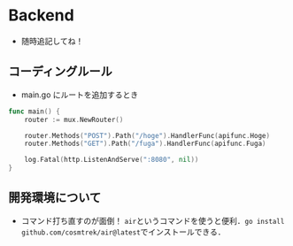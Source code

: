 # Backend

- 随時追記してね！

## コーディングルール

- main.go にルートを追加するとき

```main.go
func main() {
	router := mux.NewRouter()

	router.Methods("POST").Path("/hoge").HandlerFunc(apifunc.Hoge)
	router.Methods("GET").Path("/fuga").HandlerFunc(apifunc.Fuga)

	log.Fatal(http.ListenAndServe(":8080", nil))
}
```

## 開発環境について

- コマンド打ち直すのが面倒！
  `air`というコマンドを使うと便利．`go install github.com/cosmtrek/air@latest`でインストールできる．
